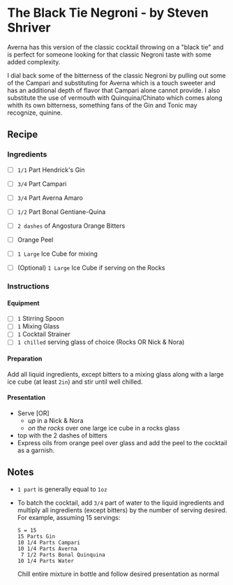 # The Black Tie Negroni - by Steven Shriver

Averna has this version of the classic cocktail throwing on a "black tie" and
is perfect for someone looking for that classic Negroni taste with some added
complexity.

I dial back some of the bitterness of the classic Negroni by pulling out some
of the Campari and substituting for Averna which is a touch sweeter and has an
additional depth of flavor that Campari alone cannot provide. I also substitute
the use of vermouth with Quinquina/Chinato which comes along whith its own
bitterness, something fans of the Gin and Tonic may recognize, quinine.

## Recipe

### Ingredients

- [ ] `1/1` Part Hendrick's Gin
- [ ] `3/4` Part Campari
- [ ] `3/4` Part Averna Amaro
- [ ] `1/2` Part Bonal Gentiane-Quina

- [ ] `2 dashes` of Angostura Orange Bitters
- [ ] Orange Peel

- [ ] `1 Large` Ice Cube for mixing
- [ ] \(Optional\) `1 Large` Ice Cube if serving on the Rocks

### Instructions

#### Equipment

- [ ] `1` Stirring Spoon
- [ ] `1` Mixing Glass
- [ ] `1` Cocktail Strainer
- [ ] `1 chilled` serving glass of choice (Rocks OR Nick & Nora)

#### Preparation

Add all liquid ingredients, except bitters to a mixing glass along with a
large ice cube (at least `2in`) and stir until well chilled.

#### Presentation

- Serve [OR]
  - _up_ in a Nick & Nora
  - _on the rocks_ over one large ice cube in a rocks glass
- top with the 2 dashes of bitters
- Express oils from orange peel over glass and add the peel to the cocktail as
  a garnish.

## Notes

- `1 part` is generally equal to `1oz`
- To batch the cocktail, add `3/4` part of water to the liquid ingredients
  and multiply all ingredients (except bitters) by the number of serving
  desired. For example, assuming 15 servings:
  ```
  S = 15
  15 Parts Gin
  10 1/4 Parts Campari
  10 1/4 Parts Averna
   7 1/2 Parts Bonal Quinquina
  10 1/4 Parts Water
  ```

  Chill entire mixture in bottle and follow desired presentation as normal
